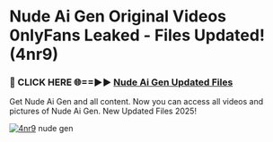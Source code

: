 # Nude Ai Gen Original Videos 0nlyFans Leaked - Files Updated! (4nr9)

<h3>🔴 CLICK HERE 🌐==►► <a href="https://tinyurl.com/4mcuefdz" rel="nofollow">Nude Ai Gen Updated Files</a></h3>

Get Nude Ai Gen and all content. Now you can access all videos and pictures of Nude Ai Gen. New Updated Files 2025!

[![4nr9](https://i.imgur.com/StAQSOY.gif)](https://tinyurl.com/4mcuefdz)
nude gen